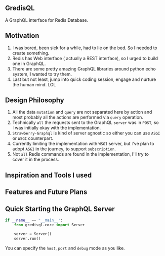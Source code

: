 ## GredisQL
A GraphQL interface for Redis Database. 

##  Motivation
1. I was bored, been sick for a while, had to lie on the bed. So I needed to create something. 
2. Redis has Web interface ( actually a REST interface), so I urged to build one in GraphQL. 
3. There are some pretty amazing GraphQL libraries around python echo system, I wanted to try them. 
4. Last but not least, jump into quick coding session, engage and nurture the human mind. LOL

## Design Philosophy
1. All the data `mutation` and `query` are not separated here by action and most probably all the actions are performed via `query` operation.
2. Technically `all` the requests sent to the GraphQL `server` was in `POST`, so I was initially okay with the implementation. 
3. `Strawberry-Graphql` is kind of server agnostic so either you can use `ASGI` or `WSGI` counterpart. 
4. Currently limiting the implementation with `WSGI` server, but I've plan to adopt `ASGI` in the journey, to support `subscription`. 
5. Not `all` Redis commands are found in the implementation, I'll try to cover it in the process. 

## Inspiration and Tools I used

## Features and Future Plans

## Quick Starting the GraphQL Server
```python
if __name__ == "__main__":
    from gredisql.core import Server

    server = Server()
    server.run()
```
You can specify the `host`, `port` and `debug` mode as you like. 